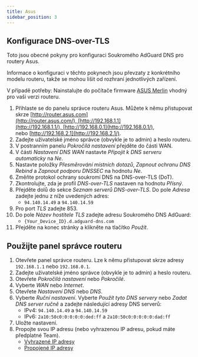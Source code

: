 ```yaml
---
title: Asus
sidebar_position: 3
---
```


## Konfigurace DNS-over-TLS

Toto jsou obecné pokyny pro konfiguraci Soukromého AdGuard DNS pro routery Asus.

Informace o konfiguraci v těchto pokynech jsou převzaty z konkrétního modelu routeru, takže se mohou lišit od rozhraní jednotlivých zařízení.

V případě potřeby: Nainstalujte do počítače firmware [ASUS Merlin](https://www.asuswrt-merlin.net/download) vhodný pro vaši verzi routeru.

1. Přihlaste se do panelu správce routeru Asus. Můžete k němu přistupovat skrze [http://router.asus.com](http://router.asus.com/), [http://192.168.1.1](http://192.168.1.1/), [http://192.168.0.1](http://192.168.0.1/), nebo [http://192.168.2.1](http://192.168.2.1/).
2. Zadejte uživatelské jméno správce (obvykle je to admin) a heslo routeru.
3. V postranním panelu _Pokročilá nastavení_ přejděte do části WAN.
4. V části _Nastavení DNS WAN_ nastavte _Připojit k DNS serveru automaticky_ na _Ne_.
5. Nastavte položky _Přesměrování místních dotazů_, _Zapnout ochranu DNS Rebind_ a _Zapnout podporu DNSSEC_ na hodnotu _Ne_.
6. Změňte protokol ochrany soukromí DNS na DNS-over-TLS (DoT).
7. Zkontrolujte, zda je profil _DNS-over-TLS_ nastaven na hodnotu _Přísný_.
8. Přejděte dolů do sekce _Seznam serverů DNS-over-TLS_. Do pole _Adresa_ zadejte jednu z níže uvedených adres:
    - `94.140.14.49` a `94.140.14.59`
9. Pro port _TLS_ zadejte 853.
10. Do pole _Název hostitele TLS_ zadejte adresu Soukromého DNS AdGuard:
    - `{Your_Device_ID}.d.adguard-dns.com`
11. Přejděte na konec stránky a klikněte na tlačítko _Použít_.

## Použijte panel správce routeru

1. Otevřete panel správce routeru. Lze k němu přistupovat skrze adresy `192.168.1.1` nebo `192.168.0.1`.
2. Zadejte uživatelské jméno správce (obvykle je to admin) a heslo routeru.
3. Otevřete _Pokročilá nastavení_ nebo _Pokročilé_.
4. Vyberte _WAN_ nebo _Internet_.
5. Otevřete _Nastavení DNS_ nebo _DNS_.
6. Vyberte _Ruční nastavení_. Vyberte _Použít tyto DNS servery_ nebo _Zadat DNS server ručně_ a zadejte následující adresy DNS serverů:
    - IPv4: `94.140.14.49` a `94.140.14.59`
    - IPv6: `2a10:50c0:0:0:0:0:ded:ff` a `2a10:50c0:0:0:0:0:dad:ff`
7. Uložte nastavení.
8. Propojte svou IP adresu (nebo vyhrazenou IP adresu, pokud máte předplatné Team).
    - [Vyhrazené IP adresy](/private-dns/connect-devices/other-options/dedicated-ip.md)
    - [Propojené IP adresy](/private-dns/connect-devices/other-options/linked-ip.md)
